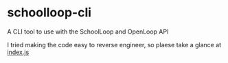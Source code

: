 # schoolloop-cli
A CLI tool to use with the SchoolLoop and OpenLoop API




I tried making the code easy to reverse engineer, so plaese take a glance at [index.js](https://github.com/child-duckling/schoolloop-cli/blob/78e037feb4ffe8ce6a56e13bb582f46a2d9a361c/index.js)

